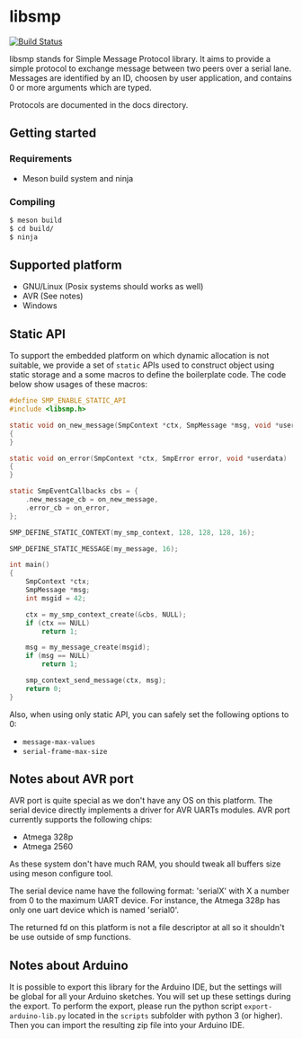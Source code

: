 # libsmp

[![Build Status](http://jenkins.actronika.com:8080/buildStatus/icon?job=libsmp-build)](https://jenkins.actronika.com:8080/job/libsmp-build/)

libsmp stands for Simple Message Protocol library. It aims to provide a simple
protocol to exchange message between two peers over a serial lane.
Messages are identified by an ID, choosen by user application, and contains 0 or
more arguments which are typed.

Protocols are documented in the docs directory.

## Getting started

### Requirements

* Meson build system and ninja

### Compiling

```bash
$ meson build
$ cd build/
$ ninja
```

## Supported platform

* GNU/Linux (Posix systems should works as well)
* AVR (See notes)
* Windows


## Static API

To support the embedded platform on which dynamic allocation is not suitable, we
provide a set of `static` APIs used to construct object using static storage and
a some macros to define the boilerplate code. The code below show usages of
these macros:

```c
#define SMP_ENABLE_STATIC_API
#include <libsmp.h>

static void on_new_message(SmpContext *ctx, SmpMessage *msg, void *userdata)
{
}

static void on_error(SmpContext *ctx, SmpError error, void *userdata)
{
}

static SmpEventCallbacks cbs = {
    .new_message_cb = on_new_message,
    .error_cb = on_error,
};

SMP_DEFINE_STATIC_CONTEXT(my_smp_context, 128, 128, 128, 16);

SMP_DEFINE_STATIC_MESSAGE(my_message, 16);

int main()
{
    SmpContext *ctx;
    SmpMessage *msg;
    int msgid = 42;

    ctx = my_smp_context_create(&cbs, NULL);
    if (ctx == NULL)
        return 1;

    msg = my_message_create(msgid);
    if (msg == NULL)
        return 1;

    smp_context_send_message(ctx, msg);
    return 0;
}
```

Also, when using only static API, you can safely set the following options to 0:
* `message-max-values`
* `serial-frame-max-size`


## Notes about AVR port

AVR port is quite special as we don't have any OS on this platform. The serial
device directly implements a driver for AVR UARTs modules. AVR port currently
supports the following chips:

* Atmega 328p
* Atmega 2560

As these system don't have much RAM, you should tweak all buffers size using
meson configure tool.

The serial device name have the following format: 'serialX' with X a number from
0 to the maximum UART device. For instance, the Atmega 328p has only one uart
device which is named 'serial0'.

The returned fd on this platform is not a file descriptor at all so it shouldn't
be use outside of smp functions.


## Notes about Arduino

It is possible to export this library for the Arduino IDE, but the settings will
be global for all your Arduino sketches. You will set up these settings during
the export. To perform the export, please run the python script
`export-arduino-lib.py` located in the `scripts` subfolder with python 3
(or higher). Then you can import the resulting zip file into your Arduino IDE.
